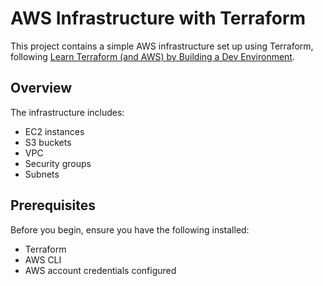 # AWS Infrastructure with Terraform

This project contains a simple AWS infrastructure set up using Terraform, following [Learn Terraform (and AWS) by Building a Dev Environment](https://www.youtube.com/watch?v=iRaai1IBlB0&t=3820s).

## Overview

The infrastructure includes:
- EC2 instances
- S3 buckets
- VPC
- Security groups
- Subnets

## Prerequisites

Before you begin, ensure you have the following installed:
- Terraform
- AWS CLI
- AWS account credentials configured